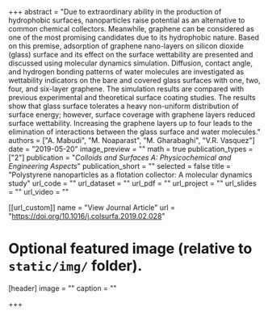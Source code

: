 +++
abstract = "Due to extraordinary ability in the production of hydrophobic surfaces, nanoparticles raise potential as an alternative to common chemical collectors. Meanwhile, graphene can be considered as one of the most promising candidates due to its hydrophobic nature. Based on this premise, adsorption of graphene nano-layers on silicon dioxide (glass) surface and its effect on the surface wettability are presented and discussed using molecular dynamics simulation. Diffusion, contact angle, and hydrogen bonding patterns of water molecules are investigated as wettability indicators on the bare and covered glass surfaces with one, two, four, and six-layer graphene. The simulation results are compared with previous experimental and theoretical surface coating studies. The results show that glass surface tolerates a heavy non-uniform distribution of surface energy; however, surface coverage with graphene layers reduced surface wettability. Increasing the graphene layers up to four leads to the elimination of interactions between the glass surface and water molecules."
authors = ["A. Mabudi", "M. Noaparast", "M. Gharabaghi", "V.R. Vasquez"]
date = "2019-05-20"
image_preview = ""
math = true
publication_types = ["2"]
publication = "*Colloids and Surfaces A: Physicochemical and Engineering Aspects*"
publication_short = ""
selected = false
title = "Polystyrene nanoparticles as a flotation collector: A molecular dynamics study"
url_code = ""
url_dataset = ""
url_pdf = ""
url_project = ""
url_slides = ""
url_video = ""

[[url_custom]]
name = "View Journal Article"
url = "https://doi.org/10.1016/j.colsurfa.2019.02.028"

# Optional featured image (relative to `static/img/` folder).
[header]
image = ""
caption = ""

+++
